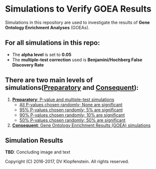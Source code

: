# Simulations to Verify GOEA Results
Simulations in this repository are used to investigate the results of **Gene Ontology Enrichment Analyses** (GOEAs).    

## For all simulations in this repo:    
  * The **alpha level** is set to **0.05**
  * The **multiple-test correction** used is **Benjamini/Hochberg False Discovery Rate**

## There are two main levels of simulations([Preparatory](README_prep.md#preparatory-p-value-and-multiple-test-simulations) and [Consequent](README_main.md#consequent-goea-simulations)):
  1. [**Preparatory**: P-value and multiple-test simulations](README_prep.md#preparatory-p-value-and-multiple-test-simulations)    
      * [All P-values chosen randomly; None are significant](README_prep.md#all-p-values-chosen-randomly-none-are-significant-1)
      * [95% P-values chosen randomly; 5% are significant ](README_prep.md#95-p-values-chosen-randomly-5-are-significant)
      * [90% P-values chosen randomly; 10% are significant ](README_prep.md#90-p-values-chosen-randomly-10-are-significant)
      * [50% P-values chosen randomly; 50% are significant ](README_prep.md#50-p-values-chosen-randomly-50-are-significant)
  2. [**Consequent**: Gene Ontology Enrichment Results (GOEA) simulations](README_main.md#consequent-goea-simulations)

## Simulation Results
**TBD**: Concluding image and text

Copyright (C) 2016-2017, DV Klopfenstein. All rights reserved.
